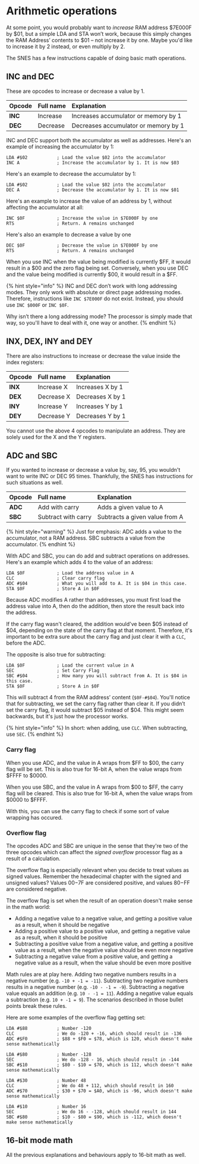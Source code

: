 # Arithmetic operations

At some point, you would probably want to _increase_ RAM address $7E000F by $01, but a simple LDA and STA won’t work, because this simply changes the RAM Address’ contents to $01 – not increase it by one. Maybe you'd like to increase it by 2 instead, or even multiply by 2.

The SNES has a few instructions capable of doing basic math operations.

## INC and DEC

These are opcodes to increase or decrease a value by 1.

| Opcode | Full name | Explanation |
| :--- | :--- | :--- |
| **INC** | Increase | Increases accumulator or memory by 1 |
| **DEC** | Decrease | Decreases accumulator or memory by 1 |

INC and DEC support both the accumulator as well as addresses. Here's an example of increasing the accumulator by 1:

```text
LDA #$02           ; Load the value $02 into the accumulator
INC A              ; Increase the accumulator by 1. It is now $03
```

Here's an example to decrease the accumulator by 1:

```text
LDA #$02           ; Load the value $02 into the accumulator
DEC A              ; Decrease the accumulator by 1. It is now $01
```

Here's an example to increase the value of an address by 1, without affecting the accumulator at all:

```text
INC $0F            ; Increase the value in $7E000F by one
RTS                ; Return. A remains unchanged
```

Here's also an example to decrease a value by one

```text
DEC $0F            ; Decrease the value in $7E000F by one
RTS                ; Return. A remains unchanged
```

When you use INC when the value being modified is currently $FF, it would result in a $00 and the zero flag being set. Conversely, when you use DEC and the value being modified is currently $00, it would result in a $FF.

{% hint style="info" %}
INC and DEC don’t work with long addressing modes. They only work with absolute or direct page addressing modes. Therefore, instructions like `INC $7E000F` do not exist. Instead, you should use `INC $000F` or `INC $0F`.

Why isn’t there a long addressing mode? The processor is simply made that way, so you'll have to deal with it, one way or another.
{% endhint %}

## INX, DEX, INY and DEY

There are also instructions to increase or decrease the value inside the index registers:

| Opcode | Full name | Explanation |
| :--- | :--- | :--- |
| **INX** | Increase X | Increases X by 1 |
| **DEX** | Decrease X | Decreases X by 1 |
| **INY** | Increase Y | Increases Y by 1 |
| **DEY** | Decrease Y | Decreases Y by 1 |

You cannot use the above 4 opcodes to manipulate an address. They are solely used for the X and the Y registers.

## ADC and SBC

If you wanted to increase or decrease a value by, say, 95, you wouldn't want to write INC or DEC 95 times. Thankfully, the SNES has instructions for such situations as well.

| Opcode | Full name | Explanation |
| :--- | :--- | :--- |
| **ADC** | Add with carry | Adds a given value to A |
| **SBC** | Subtract with carry | Subtracts a given value from A |

{% hint style="warning" %}
Just for emphasis: ADC adds a value to the accumulator, not a RAM address. SBC subtracts a value from the accumulator.
{% endhint %}

With ADC and SBC, you can do add and subtract operations on addresses. Here's an example which adds 4 to the value of an address:

```text
LDA $0F            ; Load the address value in A
CLC                ; Clear carry flag
ADC #$04           ; What you will add to A. It is $04 in this case.
STA $0F            ; Store A in $0F
```

Because ADC modifies A rather than addresses, you must first load the address value into A, then do the addition, then store the result back into the address.

If the carry flag wasn't cleared, the addition would've been $05 instead of $04, depending on the state of the carry flag at that moment. Therefore, it's important to be extra sure about the carry flag and just clear it with a `CLC`, before the ADC.

The opposite is also true for subtracting:

```text
LDA $0F            ; Load the current value in A
SEC                ; Set Carry Flag
SBC #$04           ; How many you will subtract from A. It is $04 in this case.
STA $0F            ; Store A in $0F
```

This will subtract 4 from the RAM address’ content \(`$0F-#$04`\). You'll notice that for subtracting, we set the carry flag rather than clear it. If you didn’t set the carry flag, it would subtract $05 instead of $04. This might seem backwards, but it's just how the processor works.

{% hint style="info" %}
In short: when adding, use `CLC`. When subtracting, use `SEC`.
{% endhint %}

### Carry flag

When you use ADC, and the value in A wraps from $FF to $00, the carry flag will be set. This is also true for 16-bit A, when the value wraps from $FFFF to $0000.

When you use SBC, and the value in A wraps from $00 to $FF, the carry flag will be cleared. This is also true for 16-bit A, when the value wraps from $0000 to $FFFF.

With this, you can use the carry flag to check if some sort of value wrapping has occured.

### Overflow flag

The opcodes ADC and SBC are unique in the sense that they're two of the three opcodes which can affect the _signed overflow_ processor flag as a result of a calculation.

The overflow flag is especially relevant when you decide to treat values as signed values. Remember the hexadecimal chapter with the signed and unsigned values? Values $00-$7F are considered positive, and values $80-$FF are considered negative.

The overflow flag is set when the result of an operation doesn't make sense in the math world:

* Adding a negative value to a negative value, and getting a positive value as a result, when it should be negative
* Adding a positive value to a positive value, and getting a negative value as a result, when it should be positive
* Subtracting a positive value from a negative value, and getting a positive value as a result, when the negative value should be even more negative
* Subtracting a negative value from a positive value, and getting a negative value as a result, when the value should be even more positive

Math rules are at play here. Adding two negative numbers results in a negative number \(e.g. `-10 + -1 = -11`\). Subtracting two negative numbers results in a negative number \(e.g. `-10 - -1 = -9`\). Subtracting a negative value equals an addition \(e.g. `10 - -1 = 11`\). Adding a negative value equals a subtraction \(e.g. `10 + -1 = 9`\). The scenarios described in those bullet points break these rules.

Here are some examples of the overflow flag getting set:

```text
LDA #$88           ; Number -120
CLC                ; We do -120 + -16, which should result in -136
ADC #$F0           ; $88 + $F0 = $78, which is 120, which doesn't make sense mathematically
```

```text
LDA #$80           ; Number -128
SEC                ; We do -128 - 16, which should result in -144
SBC #$10           ; $80 - $10 = $70, which is 112, which doesn't make sense mathematically
```

```text
LDA #$30           ; Number 48
CLC                ; We do 48 + 112, which should result in 160
ADC #$70           ; $30 + $70 = $A0, which is -96, which doesn't make sense mathematically
```

```text
LDA #$10           ; Number 16
SEC                ; We do 16 - -128, which should result in 144
SBC #$80           ; $10 - $80 = $90, which is -112, which doesn't make sense mathematically
```

## 16-bit mode math

All the previous explanations and behaviours apply to 16-bit math as well.


